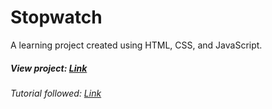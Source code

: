 # Stopwatch

A learning project created using HTML, CSS, and JavaScript.

##### View project: [Link](https://meghavx.github.io/stopwatch/)

###### Tutorial followed: [Link](https://www.youtube.com/watch?v=AqVyPhVixzo)
